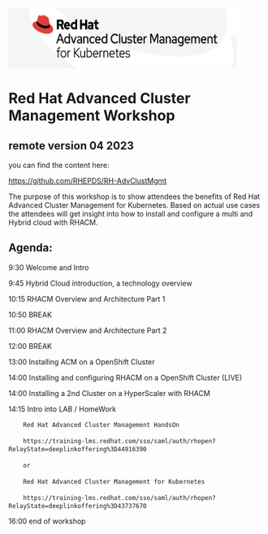 <img src="https://github.com/RHEPDS/RH-AdvClustMgmt/blob/main/RHACM_logo.png" width="450" height="120">

# Red Hat Advanced Cluster Management Workshop
## remote version 04 2023

you can find the content here:

https://github.com/RHEPDS/RH-AdvClustMgmt

The purpose of this workshop is to show attendees the benefits of Red Hat Advanced Cluster Management for Kubernetes. Based on actual use cases the attendees will get insight into how to install and configure a multi and Hybrid cloud with RHACM.


## Agenda:

9:30		Welcome and Intro	

9:45		Hybrid Cloud introduction, a technology overview

10:15		RHACM Overview and Architecture Part 1

10:50		BREAK		

11:00		RHACM Overview and Architecture Part 2

12:00		BREAK

13:00		Installing ACM on a OpenShift Cluster

14:00		Installing and configuring RHACM on a OpenShift Cluster (LIVE)  

14:00		Installing a 2nd Cluster on a HyperScaler with RHACM

14:15		Intro into LAB / HomeWork

		Red Hat Advanced Cluster Management HandsOn
		
		https://training-lms.redhat.com/sso/saml/auth/rhopen?RelayState=deeplinkoffering%3D44916390
		
		or
		
		Red Hat Advanced Cluster Management for Kubernetes
		
		https://training-lms.redhat.com/sso/saml/auth/rhopen?RelayState=deeplinkoffering%3D43737670

16:00		end of workshop


